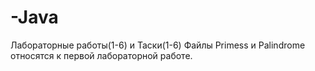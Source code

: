 # -Java
Лабораторные работы(1-6) и Таски(1-6)
Файлы Primess и Palindrome относятся к первой лабораторной работе.
